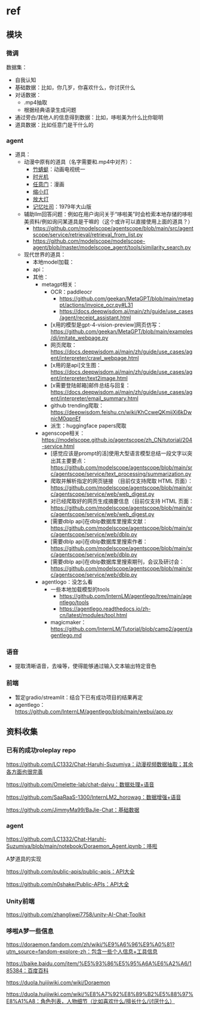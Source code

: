 # ref

## 模块

### 微调

数据集：

* 自我认知
* 基础数据：比如，你几岁，你喜欢什么，你讨厌什么
* 对话数据：
  * .mp4抽取
  * 根据经典语录生成问题
* 通过旁白/其他人的信息得到数据：比如，哆啦美为什么比你聪明
* 道具数据：比如任意门是干什么的

### agent

* 道具：
  * 动漫中原有的道具（名字需要和.mp4中对齐）：
    * [竹蜻蜓](https://doraemon.fandom.com/zh/wiki/%E7%AB%B9%E8%9C%BB%E8%9C%93)：动画电视统一
    * [时光机](https://doraemon.fandom.com/zh/wiki/%E6%99%82%E5%85%89%E6%A9%9F)
    * [任意门](https://doraemon.fandom.com/zh/wiki/%E4%BB%BB%E6%84%8F%E9%96%80)：漫画
    * [缩小灯](https://doraemon.fandom.com/zh/wiki/%E7%B8%AE%E5%B0%8F%E7%87%88)
    * [放大灯](https://doraemon.fandom.com/zh/wiki/%E6%94%BE%E5%A4%A7%E7%87%88)
    * [记忆吐司](https://doraemon.fandom.com/zh/wiki/%E8%A8%98%E6%86%B6%E5%90%90%E5%8F%B8)：1979年大山版
  * 辅助llm回答问题：例如在用户询问关于“哆啦美”时会检索本地存储的哆啦美资料/例如询问某道具是干嘛的（这个或许可以直接使用上面的道具？）
    * https://github.com/modelscope/agentscope/blob/main/src/agentscope/service/retrieval/retrieval_from_list.py
    * https://github.com/modelscope/modelscope-agent/blob/master/modelscope_agent/tools/similarity_search.py
  * 现代世界的道具：
    * 本地model加载：
    * api：
    * 其他：
      * metagpt相关：
        * OCR：paddleocr
          * https://github.com/geekan/MetaGPT/blob/main/metagpt/actions/invoice_ocr.py#L31
          * https://docs.deepwisdom.ai/main/zh/guide/use_cases/agent/receipt_assistant.html
        * [x用的模型是gpt-4-vision-preview]网页仿写：https://github.com/geekan/MetaGPT/blob/main/examples/di/imitate_webpage.py
        * 网页爬取：https://docs.deepwisdom.ai/main/zh/guide/use_cases/agent/interpreter/crawl_webpage.html
        * [x用的是api]文生图：https://docs.deepwisdom.ai/main/zh/guide/use_cases/agent/interpreter/text2image.html
        * [x需要登陆邮箱]邮件总结与回复：https://docs.deepwisdom.ai/main/zh/guide/use_cases/agent/interpreter/email_summary.html
        * github trending爬取：https://deepwisdom.feishu.cn/wiki/KhCcweQKmijXi6kDwnicM0qpnEf
        * 派生：huggingface papers爬取
      * agenscope相关：https://modelscope.github.io/agentscope/zh_CN/tutorial/204-service.html
        * [感觉应该是prompt的活]使用大型语言模型总结一段文字以突出其主要要点：https://github.com/modelscope/agentscope/blob/main/src/agentscope/service/text_processing/summarization.py
        * 爬取并解析指定的网页链接 （目前仅支持爬取 HTML 页面）：https://github.com/modelscope/agentscope/blob/main/src/agentscope/service/web/web_digest.py
        * 对已经爬取好的网页生成摘要信息（目前仅支持 HTML 页面：https://github.com/modelscope/agentscope/blob/main/src/agentscope/service/web/web_digest.py
        * [需要dblp api]在dblp数据库里搜索文献：https://github.com/modelscope/agentscope/blob/main/src/agentscope/service/web/dblp.py
        * [需要dblp api]在dblp数据库里搜索作者：https://github.com/modelscope/agentscope/blob/main/src/agentscope/service/web/dblp.py
        * [需要dblp api]在dblp数据库里搜索期刊，会议及研讨会：https://github.com/modelscope/agentscope/blob/main/src/agentscope/service/web/dblp.py
      * agentlogo：没怎么看
        * 一些本地加载模型的tools
          * https://github.com/InternLM/agentlego/tree/main/agentlego/tools
          * https://agentlego.readthedocs.io/zh-cn/latest/modules/tool.html
        * magicmaker：https://github.com/InternLM/Tutorial/blob/camp2/agent/agentlego.md

### 语音

* 提取清晰语音，去噪等，使得能够通过输入文本输出特定音色

### 前端

* 暂定gradio/streamlit：结合下已有成功项目的结果再定
* agentlego：https://github.com/InternLM/agentlego/blob/main/webui/app.py

## 资料收集

### 已有的成功roleplay repo

https://github.com/LC1332/Chat-Haruhi-Suzumiya：动漫视频数据抽取；其余各方面也很完善

https://github.com/Omelette-lab/chat-daiyu：数据处理+语音

https://github.com/SaaRaaS-1300/InternLM2_horowag：数据增强+语音

https://github.com/JimmyMa99/BaJie-Chat：基础数据

### agent

https://github.com/LC1332/Chat-Haruhi-Suzumiya/blob/main/notebook/Doraemon_Agent.ipynb：哆啦

A梦道具的实现

https://github.com/public-apis/public-apis：API大全

https://github.com/n0shake/Public-APIs：API大全

### Unity前端

https://github.com/zhangliwei7758/unity-AI-Chat-Toolkit

### 哆啦A梦一些信息

https://doraemon.fandom.com/zh/wiki/%E9%A6%96%E9%A0%81?utm_source=fandom-explore-zh：包含一些个人信息+工具信息

https://baike.baidu.com/item/%E5%93%86%E5%95%A6A%E6%A2%A6/185384：百度百科

https://duola.huijiwiki.com/wiki/Doraemon

https://duola.huijiwiki.com/wiki/%E8%A7%92%E8%89%B2%E5%88%97%E8%A1%A8：角色列表，人物细节（比如喜欢什么/擅长什么/讨厌什么）



